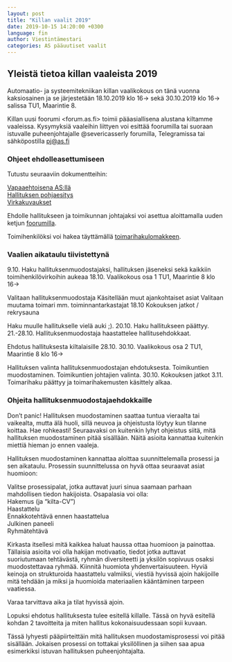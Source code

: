 ```yaml
---
layout: post
title: "Killan vaalit 2019"
date: 2019-10-15 14:20:00 +0300
language: fin
author: Viestintämestari
categories: AS pääuutiset vaalit
---
```

## Yleistä tietoa killan vaaleista 2019

Automaatio- ja systeemitekniikan killan vaalikokous on tänä vuonna kaksiosainen ja se järjestetään 18.10.2019 klo 16-> sekä 30.10.2019 klo 16-> salissa TU1, Maarintie 8.

Killan uusi foorumi <forum.as.fi> toimii pääasiallisena alustana kiltamme vaaleissa.
Kysymyksiä vaaleihin liittyen voi esittää foorumilla tai suoraan istuvalle puheenjohtajalle @severicasserly forumilla, Telegramissa tai sähköpostilla pj@as.fi

### Ohjeet ehdolleasettumiseen

Tutustu seuraaviin dokumentteihin:

[Vapaaehtoisena AS:llä](https://forum.as.fi/t/vapaaehtoisena-as-lla/34)  
[Hallituksen pohjaesitys](https://forum.as.fi/t/hallituksen-pohjaehdotus-hallitus-ja-toimihenkiloviroista)  
[Virkakuvaukset](https://forum.as.fi/t/toimivirat-esittelyssa/35)  

Ehdolle hallitukseen ja toimikunnan johtajaksi voi asettua aloittamalla uuden ketjun [foorumilla](https://forum.as.fi/c/vaalit-2019).

Toimihenkilöksi voi hakea täyttämällä [toimarihakulomakkeen](https://docs.google.com/forms/d/e/1FAIpQLSea4rVQHiCXHtTL4czVFpW0Zy10EvCVlbzuLRIUq1WhVzdF9Q/viewform).

### Vaalien aikataulu tiivistettynä

9.10. Haku hallituksenmuodostajaksi, hallituksen jäseneksi sekä kaikkiin toimihenkilövirkoihin aukeaa
18.10. Vaalikokous osa 1 TU1, Maarintie 8 klo 16->

Valitaan hallituksenmuodostaja
Käsitellään muut ajankohtaiset asiat
Valitaan muutama toimari mm. toiminnantarkastajat
18.10 Kokouksen jatkot / rekrysauna

Haku muulle hallitukselle vielä auki ;).
20.10. Haku hallitukseen päättyy.
21.-28.10. Hallituksenmuodostaja haastattelee hallitusehdokkaat.

Ehdotus hallituksesta kiltalaisille 28.10.
30.10. Vaalikokous osa 2 TU1, Maarintie 8 klo 16->

Hallituksen valinta hallituksenmuodostajan ehdotuksesta.
Toimikuntien muodostaminen.
Toimikuntien johtajien valinta.
30.10. Kokouksen jatkot
3.11. Toimarihaku päättyy ja toimarihakemusten käsittely alkaa.

### Ohjeita hallituksenmuodostajaehdokkaille

Don’t panic! Hallituksen muodostaminen saattaa tuntua vieraalta tai vaikealta, mutta älä huoli, sillä neuvoa ja ohjeistusta löytyy kun tilanne koittaa. Hae rohkeasti! Seuraavaksi on kuitenkin lyhyt ohjeistus siitä, mitä hallituksen muodostaminen pitää sisällään. Näitä asioita kannattaa kuitenkin miettiä hieman jo ennen vaaleja.

Hallituksen muodostaminen kannattaa aloittaa suunnittelemalla prosessi ja sen aikataulu.
Prosessin suunnittelussa on hyvä ottaa seuraavat asiat huomioon:

Valitse prosessipalat, jotka auttavat juuri sinua saamaan parhaan mahdollisen tiedon hakijoista. Osapalasia voi olla:  
Hakemus (ja “kilta-CV”)  
Haastattelu  
Ennakkotehtävä ennen haastattelua  
Julkinen paneeli  
Ryhmätehtävä  

Kirkasta itsellesi mitä kaikkea haluat haussa ottaa huomioon ja painottaa. Tällaisia asioita voi olla hakijan motivaatio, tiedot jotka auttavat suoriutumaan tehtävästä, ryhmän diversiteetti ja yksilön sopivuus osaksi muodostettavaa ryhmää.
Kiinnitä huomiota yhdenvertaisuuteen. Hyviä keinoja on strukturoida haastattelu valmiiksi, viestiä hyvissä ajoin hakijoille mitä tehdään ja miksi ja huomioida materiaalien kääntäminen tarpeen vaatiessa.

Varaa tarvittava aika ja tilat hyvissä ajoin.

Lopuksi ehdotus hallituksesta tulee esitellä killalle. Tässä on hyvä esitellä kohdan 2 tavoitteita ja miten hallitus kokonaisuudessaan sopii kuvaan.

Tässä lyhyesti pääpiirteittäin mitä hallituksen muodostamisprosessi voi pitää sisällään. Jokaisen prosessi on tottakai yksilöllinen ja siihen saa apua esimerkiksi istuvan hallituksen puheenjohtajalta.
